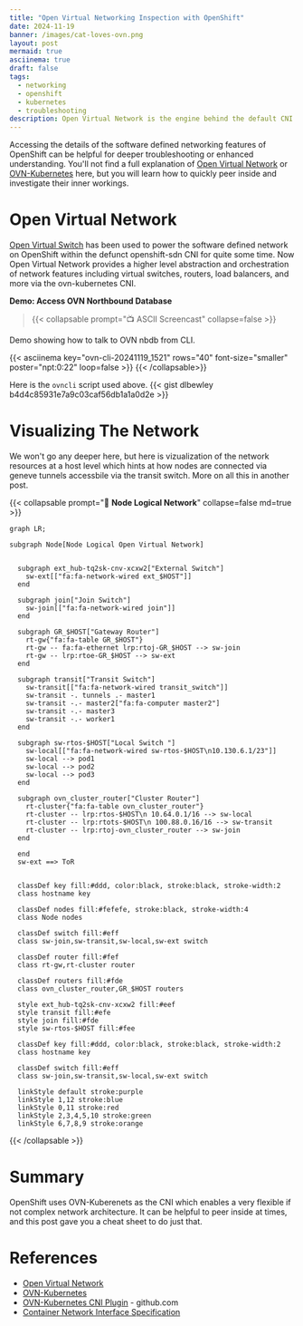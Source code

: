 ```yaml
---
title: "Open Virtual Networking Inspection with OpenShift"
date: 2024-11-19
banner: /images/cat-loves-ovn.png
layout: post
mermaid: true
asciinema: true
draft: false
tags:
  - networking
  - openshift
  - kubernetes
  - troubleshooting
description: Open Virtual Network is the engine behind the default CNI for OpenShift. This short post describes how to peek under the covers.
---
```


Accessing the details of the software defined networking features of OpenShift can be helpful for deeper troubleshooting or enhanced understanding. You'll not find a full explanation of [Open Virtual Network][1] or [OVN-Kubernetes][4] here, but you will learn how to quickly peer inside and investigate their inner workings.

<!--more-->

# Open Virtual Network

[Open Virtual Switch][5] has been used to power the software defined network on OpenShift within the defunct openshift-sdn CNI for quite some time. Now Open Virtual Network provides a higher level abstraction and orchestration of network features including virtual switches, routers, load balancers, and more via the ovn-kubernetes CNI.

**Demo: Access OVN Northbound Database**
> {{< collapsable prompt="📺 ASCII Screencast" collapse=false >}}
  <p>Demo showing how to talk to OVN nbdb from CLI.</p>
  {{< asciinema key="ovn-cli-20241119_1521" rows="40" font-size="smaller" poster="npt:0:22" loop=false >}}
  {{< /collapsable>}}


Here is the `ovncli` script used above.
{{< gist dlbewley b4d4c85931e7a9c03caf56db1a1a0d2e >}}


<!--
Demo Script:
#!/bin/bash
# git clone https://github.com/paxtonhare/demo-magic.git
source ~/src/demos/demo-magic/demo-magic.sh
TYPE_SPEED=100
PROMPT_TIMEOUT=2
DEMO_PROMPT="${CYAN}guifree-ovn ${GREEN}$ ${COLOR_RESET}"
DEMO_COMMENT_COLOR=$GREEN

clear

p "# Open Virtual Network logical configuration is found in the northbound database"
p "# here is a script to access the northbound database of OVN"
pei 'bat `which ovncli`'
p
p '# here is how you would find and access the nbdb step by step'
p '# view all the OVN kubernetes pods'
pei "oc -n openshift-ovn-kubernetes get pods -o wide"

p '# now omit the controler pods'
pei "oc -n openshift-ovn-kubernetes get pods -l app=ovnkube-node -o wide"

p '# now just get the name of the first one'
pei "oc -n openshift-ovn-kubernetes get pods -l app=ovnkube-node -o jsonpath='{.items[0].metadata.name}{\"\n\"}'"

# do not show
pod=$(oc -n openshift-ovn-kubernetes get pods -l app=ovnkube-node -o jsonpath='{.items[0].metadata.name}')

p '# notice there are 8 containers in this pod'
pei "oc -n openshift-ovn-kubernetes get pod $pod -o yaml | yq '.spec.containers[].name'"

p '# we want to connect to the "nbdb" pod'
pei "oc rsh -c nbdb -n openshift-ovn-kubernetes $pod 2>/dev/null"

# type commands
# list logical switches
# ovn-nbctl ls-list
# list logical routers
# ovn-nbctl lr-list
# exit

p '# or we can just use the script like this'
p '# on node master-2'
pei "ovncli master-1 ovn-nbctl lr-list"
p
p '# on node master-2'
pei "ovncli master-2 ovn-nbctl lr-list"
 -->

# Visualizing The Network

We won't go any deeper here, but here is vizualization of the network resources at a host level which hints at how nodes are connected via geneve tunnels accessbile via the transit switch. More on all this in another post.

{{< collapsable prompt="📝 **Node Logical Network**" collapse=false md=true >}}
```mermaid
graph LR;

subgraph Node[Node Logical Open Virtual Network]


  subgraph ext_hub-tq2sk-cnv-xcxw2["External Switch"]
    sw-ext[["fa:fa-network-wired ext_$HOST"]]
  end

  subgraph join["Join Switch"]
    sw-join[["fa:fa-network-wired join"]]
  end

  subgraph GR_$HOST["Gateway Router"]
    rt-gw{"fa:fa-table GR_$HOST"}
    rt-gw -- fa:fa-ethernet lrp:rtoj-GR_$HOST --> sw-join
    rt-gw -- lrp:rtoe-GR_$HOST --> sw-ext
  end

  subgraph transit["Transit Switch"]
    sw-transit[["fa:fa-network-wired transit_switch"]]
    sw-transit -. tunnels .- master1
    sw-transit -.- master2["fa:fa-computer master2"]
    sw-transit -.- master3
    sw-transit -.- worker1
  end

  subgraph sw-rtos-$HOST["Local Switch "]
    sw-local[["fa:fa-network-wired sw-rtos-$HOST\n10.130.6.1/23"]]
    sw-local --> pod1
    sw-local --> pod2
    sw-local --> pod3
  end

  subgraph ovn_cluster_router["Cluster Router"]
    rt-cluster{"fa:fa-table ovn_cluster_router"}
    rt-cluster -- lrp:rtos-$HOST\n 10.64.0.1/16 --> sw-local
    rt-cluster -- lrp:rtots-$HOST\n 100.88.0.16/16 --> sw-transit
    rt-cluster -- lrp:rtoj-ovn_cluster_router --> sw-join
  end

  end
  sw-ext ==> ToR


  classDef key fill:#ddd, color:black, stroke:black, stroke-width:2
  class hostname key

  classDef nodes fill:#fefefe, stroke:black, stroke-width:4
  class Node nodes

  classDef switch fill:#eff
  class sw-join,sw-transit,sw-local,sw-ext switch

  classDef router fill:#fef
  class rt-gw,rt-cluster router

  classDef routers fill:#fde
  class ovn_cluster_router,GR_$HOST routers

  style ext_hub-tq2sk-cnv-xcxw2 fill:#eef
  style transit fill:#efe
  style join fill:#fde
  style sw-rtos-$HOST fill:#fee

  classDef key fill:#ddd, color:black, stroke:black, stroke-width:2
  class hostname key

  classDef switch fill:#eff
  class sw-join,sw-transit,sw-local,sw-ext switch

  linkStyle default stroke:purple
  linkStyle 1,12 stroke:blue
  linkStyle 0,11 stroke:red
  linkStyle 2,3,4,5,10 stroke:green
  linkStyle 6,7,8,9 stroke:orange
```
{{< /collapsable >}}

# Summary

OpenShift uses OVN-Kuberenets as the CNI which enables a very flexible if not complex network architecture. It can be helpful to peer inside at times, and this post gave you a cheat sheet to do just that.

# References

* [Open Virtual Network][1]
* [OVN-Kubernetes][4]
* [OVN-Kubernetes CNI Plugin][3] - github.com
* [Container Network Interface Specification][2]

[1]: <https://www.ovn.org/en/> "OpenVirtualNetwork"
[2]: <https://github.com/containernetworking/cni/blob/spec-v0.4.0/SPEC.md> "CNI v0.4.0 Specification"
[3]: <https://github.com/ovn-org/ovn-kubernetes> "OVN-Kubernetes CNI Plugin"
[4]: <https://ovn-kubernetes.io/> "OVN-Kubernetes"
[5]: <https://www.openvswitch.org/> "Open Virtual Switch"